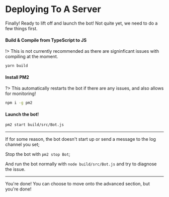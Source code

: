 # Deploying To A Server

Finally! Ready to lift off and launch the bot!
Not quite yet, we need to do a few things first.

#### Build & Compile from TypeScript to JS

!> This is not currently recommended as there are signinficant issues with compiling at the moment.
```bash
yarn build
```

#### Install PM2
?> This automatically restarts the bot if there are any issues, and also allows for monitoring!
```bash
npm i -g pm2
```


#### Launch the bot!
```bash
pm2 start build/src/Bot.js
```

---

If for some reason, the bot doesn't start up or send a message to the log channel you set;

Stop the bot with ```pm2 stop Bot```;

And run the bot normally with ```node build/src/Bot.js``` and try to diagnose the issue.

---

You're done! You can choose to move onto the advanced section, but you're done!